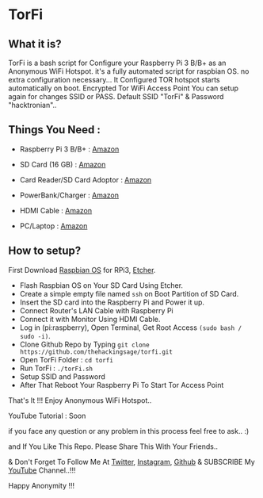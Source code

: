# TorFi

## What it is?

TorFi is a bash script for Configure your Raspberry Pi 3 B/B+ as an Anonymous WiFi Hotspot. it's a fully automated script for raspbian OS. no extra configuration necessary... It Configured TOR hotspot starts automatically on boot. Encrypted Tor WiFi Access Point You can setup again for changes SSID or PASS. Default SSID "TorFi" & Password "hacktronian"..

## Things You Need :

* Raspberry Pi 3 B/B+ : [Amazon](http://amzn.in/igaal2Q)

* SD Card (16 GB) : [Amazon](http://amzn.in/5syvCew)

* Card Reader/SD Card Adoptor : [Amazon](http://amzn.in/akD4COz)

* PowerBank/Charger : [Amazon](http://amzn.in/fE4JBeA)

* HDMI Cable : [Amazon]()

* PC/Laptop : [Amazon](https://www.amazon.in/b?node=1375424031)

## How to setup?

First Download [Raspbian OS](https://www.raspberrypi.org/downloads/raspbian/) for RPi3, [Etcher](https://github.com/balena-io/etcher/releases). 

* Flash Raspbian OS on Your SD Card Using Etcher.
* Create a simple empty file named ```ssh``` on Boot Partition of SD Card.
* Insert the SD card into the Raspberry Pi and Power it up.
* Connect Router's LAN Cable with Raspberry Pi 
* Connect it with Monitor Using HDMI Cable.
* Log in (pi:raspberry), Open Terminal, Get Root Access ```(sudo bash / sudo -i)```.
* Clone Github Repo by Typing ```git clone https://github.com/thehackingsage/torfi.git```
* Open TorFi Folder : ```cd torfi```
* Run TorFi : ```./torFi.sh```
* Setup SSID and Password
* After That Reboot Your Raspberry Pi To Start Tor Access Point 

That's It !!! Enjoy Anonymous WiFi Hotspot..

YouTube Tutorial : Soon

if you face any question or any problem in this process feel free to ask.. :)

and If You Like This Repo. Please Share This With Your Friends..

& Don't Forget To Follow Me At [Twitter](https://www.twitter.com/thehackingsage), [Instagram](https://www.instagram.com/thehackingsage), [Github](https://www.github.com/thehackingsage) & SUBSCRIBE My [YouTube](https://www.youtube.com/hacktronian) Channel..!!!

Happy Anonymity !!!
